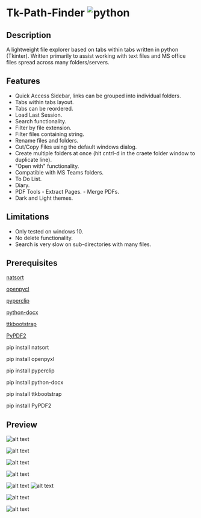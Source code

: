 # Tk-Path-Finder ![python](https://img.shields.io/badge/python-3.6+-blue)

## Description
A lightweight file explorer based on tabs within tabs written in python (Tkinter). Written primarily to assist working with text files and MS office files spread across many folders/servers.

## Features
  - Quick Access Sidebar, links can be grouped into individual folders.
  - Tabs within tabs layout.
  - Tabs can be reordered.
  - Load Last Session.
  - Search functionality.
  - Filter by file extension.
  - Filter files containing string.
  - Rename files and folders.
  - Cut/Copy Files using the default windows dialog.
  - Create multiple folders at once (hit cntrl-d in the craete folder window to duplicate line).
  - "Open with" functionality.
  - Compatible with MS Teams folders.
  - To Do List.
  - Diary.
  - PDF Tools
		- Extract Pages.
		- Merge PDFs.
  - Dark and Light themes.

## Limitations
  - Only tested on windows 10.
  - No delete functionality.
  - Search is very slow on sub-directories with many files.

## Prerequisites

[natsort](https://natsort.readthedocs.io/en/master/)

[openpycl](https://openpyxl.readthedocs.io/en/stable/)

[pyperclip](https://pypi.org/project/pyperclip/)

[python-docx](https://python-docx.readthedocs.io/en/latest/)

[ttkbootstrap](https://ttkbootstrap.readthedocs.io/en/latest/)

[PyPDF2](https://pypi.org/project/PyPDF2/)

pip install natsort

pip install openpyxl

pip install pyperclip

pip install python-docx

pip install ttkbootstrap

pip install PyPDF2


## Preview
![alt text](https://i.imgur.com/SEP1Pj4.png)

![alt text](https://imgur.com/4uuoOeG.png)

![alt text](https://i.imgur.com/zxXQ8hS.png)

![alt text](https://i.imgur.com/oJ79w68.png)

![alt text](https://i.imgur.com/Ms0HQ7l.png
)
![alt text](https://i.imgur.com/C4p6s9J.png)

![alt text](https://i.imgur.com/AOYEmRY.png)

![alt text](https://i.imgur.com/2BST8GQ.png)





